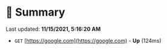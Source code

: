 # 📖 Summary
Last updated: **11/15/2021, 5:16:20 AM**

- `GET` [https://google.com](https://google.com) - **Up** (124ms)
